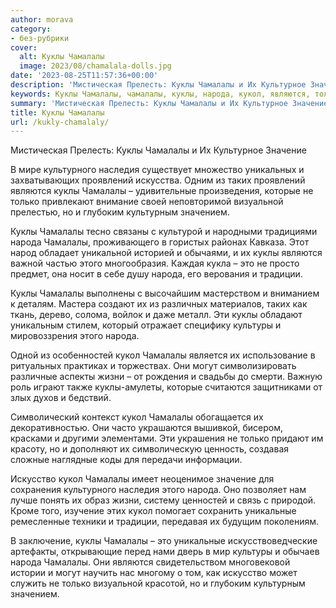 ```yaml
---
author: morava
category:
- без-рубрики
cover:
  alt: Куклы Чамалалы
  image: 2023/08/chamalala-dolls.jpg
date: '2023-08-25T11:57:36+00:00'
description: 'Мистическая Прелесть: Куклы Чамалалы и Их Культурное Значение В мире культурного наследия существует множество уникальных и захватывающих проявлений...'
keywords: Куклы Чамалалы, чамалалы, куклы, народа, кукол, являются, только, значение, культурного, наследия, проявлений, таких, которые, визуальной, глубоким, культурным
summary: 'Мистическая Прелесть: Куклы Чамалалы и Их Культурное Значение В мире культурного наследия существует множество уникальных и захватывающих проявлений...'
title: Куклы Чамалалы
url: /kukly-chamalaly/
---
```


Мистическая Прелесть: Куклы Чамалалы и Их Культурное Значение

В мире культурного наследия существует множество уникальных и захватывающих проявлений искусства. Одним из таких проявлений являются куклы Чамалалы – удивительные произведения, которые не только привлекают внимание своей неповторимой визуальной прелестью, но и глубоким культурным значением.

Куклы Чамалалы тесно связаны с культурой и народными традициями народа Чамалалы, проживающего в гористых районах Кавказа. Этот народ обладает уникальной историей и обычаями, и их куклы являются важной частью этого многообразия. Каждая кукла – это не просто предмет, она носит в себе душу народа, его верования и традиции.

Куклы Чамалалы выполнены с высочайшим мастерством и вниманием к деталям. Мастера создают их из различных материалов, таких как ткань, дерево, солома, войлок и даже металл. Эти куклы обладают уникальным стилем, который отражает специфику культуры и мировоззрения этого народа.

Одной из особенностей кукол Чамалалы является их использование в ритуальных практиках и торжествах. Они могут символизировать различные аспекты жизни – от рождения и свадьбы до смерти. Важную роль играют также куклы-амулеты, которые считаются защитниками от злых духов и бедствий.

Символический контекст кукол Чамалалы обогащается их декоративностью. Они часто украшаются вышивкой, бисером, красками и другими элементами. Эти украшения не только придают им красоту, но и дополняют их символическую ценность, создавая сложные наглядные коды для передачи информации.

Искусство кукол Чамалалы имеет неоценимое значение для сохранения культурного наследия этого народа. Оно позволяет нам лучше понять их образ жизни, систему ценностей и связь с природой. Кроме того, изучение этих кукол помогает сохранить уникальные ремесленные техники и традиции, передавая их будущим поколениям.

В заключение, куклы Чамалалы – это уникальные искусствоведческие артефакты, открывающие перед нами дверь в мир культуры и обычаев народа Чамалалы. Они являются свидетельством многовековой истории и могут научить нас многому о том, как искусство может служить не только визуальной красотой, но и глубоким культурным значением.